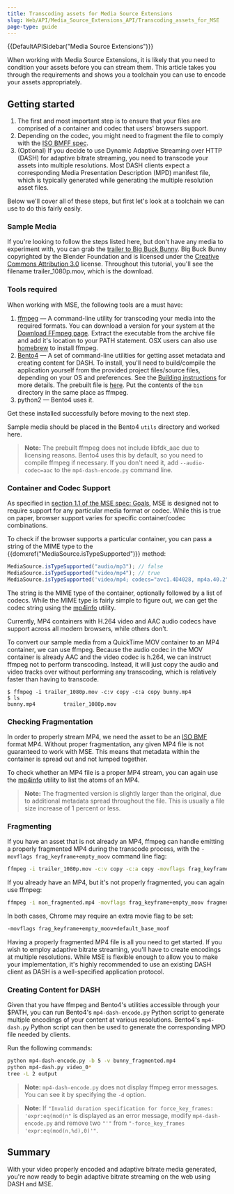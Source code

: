 ```yaml
---
title: Transcoding assets for Media Source Extensions
slug: Web/API/Media_Source_Extensions_API/Transcoding_assets_for_MSE
page-type: guide
---
```


{{DefaultAPISidebar("Media Source Extensions")}}

When working with Media Source Extensions, it is likely that you need to condition your assets before you can stream them. This article takes you through the requirements and shows you a toolchain you can use to encode your assets appropriately.

## Getting started

1. The first and most important step is to ensure that your files are comprised of a container and codec that users' browsers support.
2. Depending on the codec, you might need to fragment the file to comply with the [ISO BMFF spec](https://www.w3.org/TR/mse-byte-stream-format-isobmff/).
3. (Optional) If you decide to use Dynamic Adaptive Streaming over HTTP (DASH) for adaptive bitrate streaming, you need to transcode your assets into multiple resolutions. Most DASH clients expect a corresponding Media Presentation Description (MPD) manifest file, which is typically generated while generating the multiple resolution asset files.

Below we'll cover all of these steps, but first let's look at a toolchain we can use to do this fairly easily.

### Sample Media

If you're looking to follow the steps listed here, but don't have any media to experiment with, you can grab the [trailer to Big Buck Bunny](https://web.archive.org/web/20161102172252id_/http://video.blendertestbuilds.de/download.php?file=download.blender.org/peach/trailer_1080p.mov). Big Buck Bunny copyrighted by the Blender Foundation and is licensed under the [Creative Commons Attribution 3.0](https://creativecommons.org/licenses/by/3.0/) license. Throughout this tutorial, you'll see the filename trailer_1080p.mov, which is the download.

### Tools required

When working with MSE, the following tools are a must have:

1. [ffmpeg](https://ffmpeg.org/) — A command-line utility for transcoding your media into the required formats. You can download a version for your system at the [Download FFmpeg page](https://ffmpeg.org/download.html). Extract the executable from the archive file and add it's location to your PATH statement. OSX users can also use [homebrew](https://brew.sh/) to install ffmpeg.
2. [Bento4](https://github.com/axiomatic-systems/Bento4) — A set of command-line utilities for getting asset metadata and creating content for DASH. To install, you'll need to build/compile the application yourself from the provided project files/source files, depending on your OS and preferences. See the [Building instructions](https://github.com/axiomatic-systems/Bento4#building) for more details. The prebuilt file is [here](https://www.bento4.com/downloads/). Put the contents of the `bin` directory in the same place as ffmpeg.
3. python2 — Bento4 uses it.

Get these installed successfully before moving to the next step.

Sample media should be placed in the Bento4 `utils` directory and worked here.

> **Note:** The prebuilt ffmpeg does not include libfdk_aac due to licensing reasons. Bento4 uses this by default, so you need to compile ffmpeg if necessary. If you don't need it, add `--audio-codec=aac` to the `mp4-dash-encode.py` command line.

### Container and Codec Support

As specified in [section 1.1 of the MSE spec: Goals](https://www.w3.org/TR/media-source/#goals), MSE is designed not to require support for any particular media format or codec. While this is true on paper, browser support varies for specific container/codec combinations.

To check if the browser supports a particular container, you can pass a string of the MIME type to the {{domxref("MediaSource.isTypeSupported")}} method:

```js
MediaSource.isTypeSupported("audio/mp3"); // false
MediaSource.isTypeSupported("video/mp4"); // true
MediaSource.isTypeSupported('video/mp4; codecs="avc1.4D4028, mp4a.40.2"'); // true
```

The string is the MIME type of the container, optionally followed by a list of codecs. While the MIME type is fairly simple to figure out, we can get the codec string using the [mp4info](https://nickdesaulniers.github.io/mp4info/) utility.

Currently, MP4 containers with H.264 video and AAC audio codecs have support across all modern browsers, while others don't.

To convert our sample media from a QuickTime MOV container to an MP4 container, we can use ffmpeg. Because the audio codec in the MOV container is already AAC and the video codec is h.264, we can instruct ffmpeg not to perform transcoding. Instead, it will just copy the audio and video tracks over without performing any transcoding, which is relatively faster than having to transcode.

```
$ ffmpeg -i trailer_1080p.mov -c:v copy -c:a copy bunny.mp4
$ ls
bunny.mp4         trailer_1080p.mov
```

### Checking Fragmentation

In order to properly stream MP4, we need the asset to be an [ISO BMF](https://www.w3.org/TR/mse-byte-stream-format-isobmff/) format MP4. Without proper fragmentation, any given MP4 file is not guaranteed to work with MSE. This means that metadata within the container is spread out and not lumped together.

To check whether an MP4 file is a proper MP4 stream, you can again use the [mp4info](https://nickdesaulniers.github.io/mp4info/) utility to list the atoms of an MP4.

> **Note:** The fragmented version is slightly larger than the original, due to additional metadata spread throughout the file. This is usually a file size increase of 1 percent or less.

### Fragmenting

If you have an asset that is not already an MP4, ffmpeg can handle emitting a properly fragmented MP4 during the transcode process, with the `-movflags frag_keyframe+empty_moov` command line flag:

```bash
ffmpeg -i trailer_1080p.mov -c:v copy -c:a copy -movflags frag_keyframe+empty_moov bunny_fragmented.mp4
```

If you already have an MP4, but it's not properly fragmented, you can again use ffmpeg:

```bash
ffmpeg -i non_fragmented.mp4 -movflags frag_keyframe+empty_moov fragmented.mp4
```

In both cases, Chrome may require an extra movie flag to be set:

```bash
-movflags frag_keyframe+empty_moov+default_base_moof
```

Having a properly fragmented MP4 file is all you need to get started. If you wish to employ adaptive bitrate streaming, you'll have to create encodings at multiple resolutions. While MSE is flexible enough to allow you to make your implementation, it's highly recommended to use an existing DASH client as DASH is a well-specified application protocol.

### Creating Content for DASH

Given that you have ffmpeg and Bento4's utilities accessible through your $PATH, you can run Bento4's `mp4-dash-encode.py` Python script to generate multiple encodings of your content at various resolutions. Bento4's `mp4-dash.py` Python script can then be used to generate the corresponding MPD file needed by clients.

Run the following commands:

```bash
python mp4-dash-encode.py -b 5 -v bunny_fragmented.mp4
python mp4-dash.py video_0*
tree -L 2 output
```

> **Note:** `mp4-dash-encode.py` does not display ffmpeg error messages. You can see it by specifying the `-d` option.

> **Note:** If `"Invalid duration specification for force_key_frames: 'expr:eq(mod(n"` is displayed as an error message, modify `mp4-dash-encode.py` and remove two `"'"` from `"-force_key_frames 'expr:eq(mod(n,%d),0)'"`.

## Summary

With your video properly encoded and adaptive bitrate media generated, you're now ready to begin adaptive bitrate streaming on the web using DASH and MSE.
